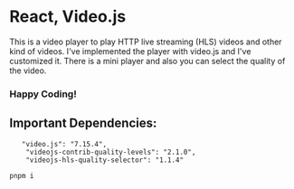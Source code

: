 # React, Video.js

This is a video player to play HTTP live streaming (HLS) videos and other kind of videos. I've implemented the player with video.js and I've customized it. There is a mini player and also you can select the quality of the video.

### Happy Coding!

## Important Dependencies:

```
   "video.js": "7.15.4",
    "videojs-contrib-quality-levels": "2.1.0",
    "videojs-hls-quality-selector": "1.1.4"
```

```
pnpm i
```
